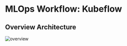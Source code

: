 # MLOps Workflow:  Kubeflow

## Overview Architecture

![overview](https://github.com/flopach/digits-recognizer-kubeflow/raw/master/images/app-overview.jpg)